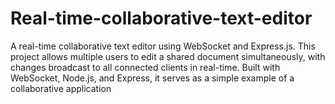 # Real-time-collaborative-text-editor
A real-time collaborative text editor using WebSocket and Express.js. This project allows multiple users to edit a shared document simultaneously, with changes broadcast to all connected clients in real-time. Built with WebSocket, Node.js, and Express, it serves as a simple example of a collaborative application
